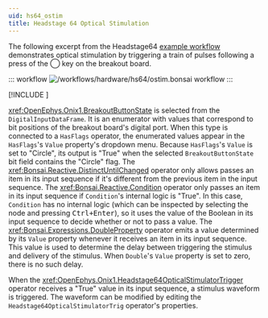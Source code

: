 ```yaml
---
uid: hs64_ostim
title: Headstage 64 Optical Stimulation
---
```


The following excerpt from the Headstage64 [example
workflow](xref:hs64_workflow) demonstrates optical stimulation by triggering a
train of pulses following a press of the ◯ key on the breakout board.

::: workflow
![/workflows/hardware/hs64/ostim.bonsai workflow](../../../workflows/hardware/hs64/ostim.bonsai)
:::

[!INCLUDE [<digital-io-info>](<../../../includes/breakout-digital-io.md>)]

<xref:OpenEphys.Onix1.BreakoutButtonState> is selected from the
`DigitalInputDataFrame`. It is an enumerator with values that correspond to bit
positions of the breakout board's digital port. When this type is connected to a
`HasFlags` operator, the enumerated values appear in the `HasFlags`'s `Value`
property's dropdown menu. Because `HasFlags`'s `Value` is set to "Circle", its
output is "True" when the selected `BreakoutButtonState` bit field contains the
"Circle" flag. The <xref:Bonsai.Reactive.DistinctUntilChanged> operator only
allows passes an item in its input sequence if it's different from the previous
item in the input sequence. The <xref:Bonsai.Reactive.Condition> operator only
passes an item in its input sequence if `Condition`'s internal logic is "True".
In this case, `Condition` has no internal logic (which can be inspected by
selecting the node and pressing <kbd>Ctrl+Enter</kbd>), so it uses the value of
the Boolean in its input sequence to decide whether or not to pass a value. The
<xref:Bonsai.Expressions.DoubleProperty> operator emits a value determined by
its `Value` property whenever it receives an item in its input sequence. This
value is used to determine the delay between triggering the stimulus and
delivery of the stimulus. When `Double`'s `Value` property is set to zero, there
is no such delay.

When the <xref:OpenEphys.Onix1.Headstage64OpticalStimulatorTrigger> operator
receives a "True" value in its input sequence, a stimulus waveform is triggered.
The waveform can be modified by editing the `Headstage64OpticalStimulatorTrig`
operator's properties.